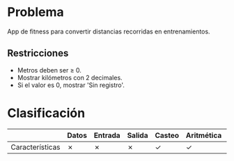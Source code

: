 # Problema

App de fitness para convertir distancias recorridas en entrenamientos.

## Restricciones

- Metros deben ser ≥ 0.
- Mostrar kilómetros con 2 decimales.
- Si el valor es 0, mostrar 'Sin registro'.

# Clasificación
|  | Datos | Entrada | Salida | Casteo | Aritmética | Relacionales | Lógicos | Condicionales | Ciclo | Matrices | Funciones |
|----------|-------|---------|--------|--------|------------|--------------|---------|---------------|-------|----------|-------------|
| Características | ✗ | ✗ | ✗ | ✓ | ✓ | ✗ | ✗ | ✗ | ✗ | ✗ | ✗ |
